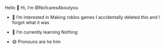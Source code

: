 Hello 👋 Hi, I’m @No1caresAboutyou
- 👀 I’m interested in Making roblox games
I accidentally deleted this and I forgot what it was
- 🌱 I’m currently learning Nothing
  
- 😄 Pronouns are he him
